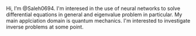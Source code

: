 Hi, I’m @Saleh0694. I'm interesed in the use of neural networks to solve differential equations in general and eigenvalue problem in particular. My main applciation domain is quantum mechanics. I'm interested to investigate inverse problems at some point.

<!---
Saleh0694/Saleh0694 is a ✨ special ✨ repository because its `README.md` (this file) appears on your GitHub profile.
You can click the Preview link to take a look at your changes.
--->
